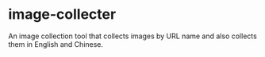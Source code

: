 # image-collecter

An image collection tool that collects images by URL name and also collects them in English and Chinese.
